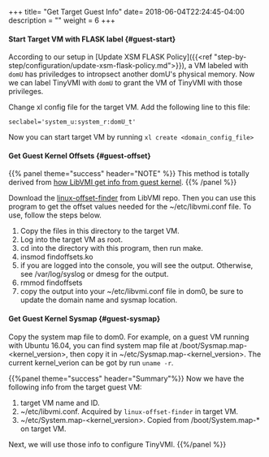 +++
title= "Get Target Guest Info"
date= 2018-06-04T22:24:45-04:00
description = ""
weight = 6
+++


#### Start Target VM with FLASK label {#guest-start}

According to our setup in [Update XSM FLASK Policy]({{<ref "step-by-step/configuration/update-xsm-flask-policy.md">}}), a VM labeled with ``domU`` has priviledges to intropsect another domU's physical memory. Now we can label TinyVMI with ``domU`` to grant the VM of TinyVMI with those privileges. 

Change xl config file for the target VM. Add the following line to this file:

    seclabel='system_u:system_r:domU_t'

Now you can start target VM by running ``xl create <domain_config_file>``

#### Get Guest Kernel Offsets {#guest-offset}

{{% panel theme="success" header="NOTE" %}}
This method is totally derived from [how LibVMI get info from guest kernel](https://github.com/libvmi/libvmi/tree/master/tools/linux-offset-finder).
{{% /panel %}}

Download the [linux-offset-finder](https://github.com/libvmi/libvmi/tree/master/tools/linux-offset-finder) from LibVMI repo. Then you can use this program to get the offset values needed for
the ~/etc/libvmi.conf file.  To use, follow the steps below.

1. Copy the files in this directory to the target VM. 
2. Log into the target VM as root.
3. cd into the directory with this program, then run make.
4. insmod findoffsets.ko
5. if you are logged into the console, you will see the output. Otherwise, see /var/log/syslog or dmesg for the output.
6. rmmod findoffsets
7. copy the output into your ~/etc/libvmi.conf file in dom0, be sure to update the domain name and sysmap location.


#### Get Guest Kernel Sysmap {#guest-sysmap}

Copy the system map file to dom0. For example, on a guest VM running with Ubuntu 16.04, you can find system map file at /boot/Sysmap.map-\<kernel\_version>, then copy it in ~/etc/Sysmap.map-\<kernel\_version>.  The current kernel_verion can be got by run ``uname -r``.

{{%panel theme="success" header="Summary"%}}
Now we have the following info from the target guest VM:

1. target VM name and ID.
2. ~/etc/libvmi.conf. Acquired by ``linux-offset-finder`` in target VM.
3. ~/etc/System.map-\<kernel_version>. Copied from /boot/System.map-* on target VM.

Next, we will use those info to configure TinyVMI.
{{%/panel %}}

